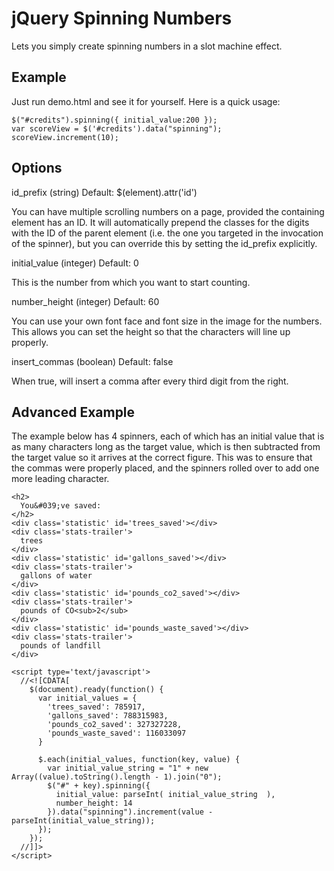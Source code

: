 # jQuery Spinning Numbers
Lets you simply create spinning numbers in a slot machine effect.

## Example

Just run demo.html and see it for yourself. Here is a quick usage:

  ```
  $("#credits").spinning({ initial_value:200 });
  var scoreView = $('#credits').data("spinning");
  scoreView.increment(10);
  ```

## Options

id_prefix (string)
  Default: $(element).attr('id')

  You can have multiple scrolling numbers on a page, provided the containing element has an ID.  It will automatically prepend the classes for the digits with the ID of the parent element (i.e. the one you targeted in the invocation of the spinner), but you can override this by setting the id_prefix explicitly.


initial_value (integer)
  Default: 0

  This is the number from which you want to start counting.


number_height (integer)
  Default: 60

  You can use your own font face and font size in the image for the numbers. This allows you can set the height so that the characters will line up properly.

insert_commas (boolean)
  Default: false

  When true, will insert a comma after every third digit from the right.


## Advanced Example
The example below has 4 spinners, each of which has an initial value that is as many characters long as the target value, which is then subtracted from the target value so it arrives at the correct figure.  This was to ensure that the commas were properly placed, and the spinners rolled over to add one more leading character.

  ```
  <h2>
    You&#039;ve saved:
  </h2>
  <div class='statistic' id='trees_saved'></div>
  <div class='stats-trailer'>
    trees
  </div>
  <div class='statistic' id='gallons_saved'></div>
  <div class='stats-trailer'>
    gallons of water
  </div>
  <div class='statistic' id='pounds_co2_saved'></div>
  <div class='stats-trailer'>
    pounds of CO<sub>2</sub>
  </div>
  <div class='statistic' id='pounds_waste_saved'></div>
  <div class='stats-trailer'>
    pounds of landfill
  </div>

  <script type='text/javascript'>
    //<![CDATA[
      $(document).ready(function() {
        var initial_values = {
          'trees_saved': 785917,
          'gallons_saved': 788315983,
          'pounds_co2_saved': 327327228,
          'pounds_waste_saved': 116033097
        }

        $.each(initial_values, function(key, value) {
          var initial_value_string = "1" + new Array((value).toString().length - 1).join("0");
          $("#" + key).spinning({
            initial_value: parseInt( initial_value_string  ),
            number_height: 14
          }).data("spinning").increment(value - parseInt(initial_value_string));
        });
      });
    //]]>
  </script>
  ```

